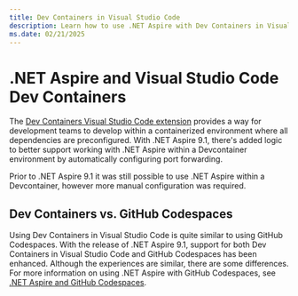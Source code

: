 ```yaml
---
title: Dev Containers in Visual Studio Code
description: Learn how to use .NET Aspire with Dev Containers in Visual Studio Code.
ms.date: 02/21/2025
---
```


# .NET Aspire and Visual Studio Code Dev Containers

The [Dev Containers Visual Studio Code extension](https://marketplace.visualstudio.com/items?itemName=ms-vscode-remote.remote-containers) provides a way for development teams to develop within a containerized environment where all dependencies are preconfigured. With .NET Aspire 9.1, there's added logic to better support working with .NET Aspire within a Devcontainer environment by automatically configuring port forwarding.

Prior to .NET Aspire 9.1 it was still possible to use .NET Aspire within a Devcontainer, however more manual configuration was required.

## Dev Containers vs. GitHub Codespaces

Using Dev Containers in Visual Studio Code is quite similar to using GitHub Codespaces. With the release of .NET Aspire 9.1, support for both Dev Containers in Visual Studio Code and GitHub Codespaces has been enhanced. Although the experiences are similar, there are some differences. For more information on using .NET Aspire with GitHub Codespaces, see [.NET Aspire and GitHub Codespaces](codespaces.md).
